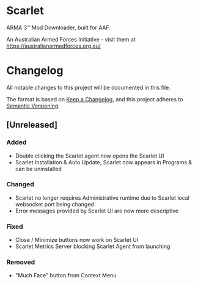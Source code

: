 # Scarlet

ARMA 3&trade; Mod Downloader, built for AAF.

An Australian Armed Forces Initiative - visit them at https://australianarmedforces.org.au/ 

# Changelog
All notable changes to this project will be documented in this file.

The format is based on [Keep a Changelog](https://keepachangelog.com/en/1.0.0/),
and this project adheres to [Semantic Versioning](https://semver.org/spec/v2.0.0.html).

## [Unreleased]
### Added
- Double clicking the Scarlet agent now opens the Scarlet UI
- Scarlet Installation & Auto Update, Scarlet now appears in Programs & can be uninstalled

### Changed
- Scarlet no longer requires Administrative runtime due to Scarlet local websocket port being changed 
- Error messages provided by Scarlet UI are now more descriptive

### Fixed
- Close / Minimize buttons now work on Scarlet UI
- Scarlet Metrics Server blocking Scarlet Agent from launching

### Removed
- "Much Face" button from Context Menu
